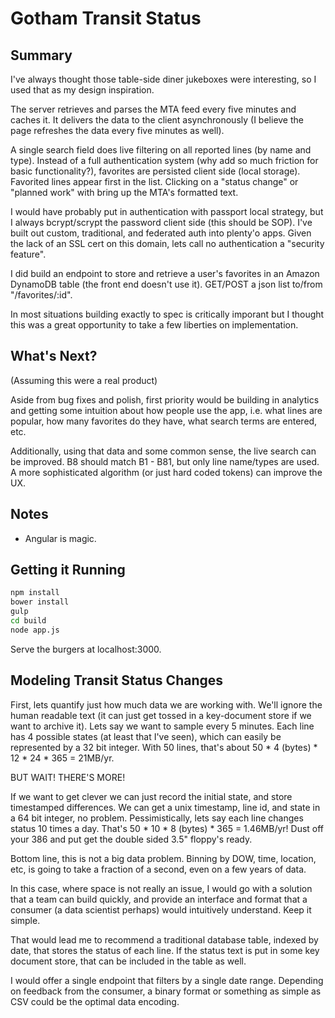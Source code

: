 Gotham Transit Status
=====================

Summary
-------

I've always thought those table-side diner jukeboxes were interesting, so I used that as my design inspiration.

The server retrieves and parses the MTA feed every five minutes and caches it. It delivers the data to the client asynchronously (I believe the page refreshes the data every five minutes as well).

A single search field does live filtering on all reported lines (by name and type). Instead of a full authentication system (why add so much friction for basic functionality?), favorites are persisted client side (local storage). Favorited lines appear first in the list. Clicking on a "status change" or "planned work" with bring up the MTA's formatted text.

I would have probably put in authentication with passport local strategy, but I always bcrypt/scrypt the password client side (this should be SOP). I've built out custom, traditional, and federated auth into plenty'o apps. Given the lack of an SSL cert on this domain, lets call no authentication a "security feature". 

I did build an endpoint to store and retrieve a user's favorites in an Amazon DynamoDB table (the front end doesn't use it). GET/POST a json list to/from "/favorites/:id". 

In most situations building exactly to spec is critically imporant but I thought this was a great opportunity to take a few liberties on implementation.


What's Next? 
------------
(Assuming this were a real product)

Aside from bug fixes and polish, first priority would be building in analytics and getting some intuition about how people use the app, i.e. what lines are popular, how many favorites do they have, what search terms are entered, etc.

Additionally, using that data and some common sense, the live search can be improved. B8 should match B1 - B81, but only line name/types are used. A more sophisticated algorithm (or just hard coded tokens) can improve the UX.

Notes
-----

  * Angular is magic.


Getting it Running
------------------

```bash
npm install
bower install
gulp
cd build
node app.js

```
Serve the burgers at localhost:3000.


Modeling Transit Status Changes
-------------------------------

First, lets quantify just how much data we are working with. We'll ignore the human readable text (it can just get tossed in a key-document store if we want to archive it). Lets say we want to sample every 5 minutes. Each line has 4 possible states (at least that I've seen), which can easily be represented by a 32 bit integer. With 50 lines, that's about 50 * 4 (bytes) * 12 * 24 * 365 = 21MB/yr.

BUT WAIT! THERE'S MORE!

If we want to get clever we can just record the initial state, and store timestamped differences. We can get a unix timestamp, line id, and state in a 64 bit integer, no problem. Pessimistically, lets say each line changes status 10 times a day. That's 50 * 10 * 8 (bytes) * 365 = 1.46MB/yr! Dust off your 386 and put get the double sided 3.5" floppy's ready. 

Bottom line, this is not a big data problem. Binning by DOW, time, location, etc, is going to take a fraction of a second, even on a few years of data. 

In this case, where space is not really an issue, I would go with a solution that a team can build quickly, and provide an interface and format that a consumer (a data scientist perhaps) would intuitively understand. Keep it simple.

That would lead me to recommend a traditional database table, indexed by date, that stores the status of each line. If the status text is put in some key document store, that can be included in the table as well.

I would offer a single endpoint that filters by a single date range. Depending on feedback from the consumer, a binary format or something as simple as CSV could be the optimal data encoding. 
